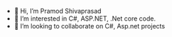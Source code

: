 - 👋 Hi, I’m Pramod Shivaprasad
- 👀 I’m interested in C#, ASP.NET, .Net core code.
- 💞️ I’m looking to collaborate on C#, Asp.net projects

<!---
Pramod2392/Pramod2392 is a ✨ special ✨ repository because its `README.md` (this file) appears on your GitHub profile.
You can click the Preview link to take a look at your changes.
--->
